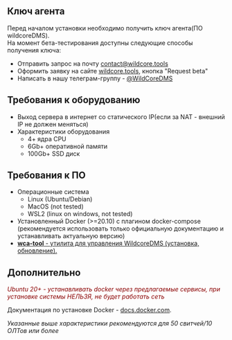 ## Ключ агента   
Перед началом установки необходимо получить ключ агента(ПО wildcoreDMS).   
На момент бета-тестирования доступны следующие способы получения ключа:     

* Отправить запрос на почту contact@wildcore.tools
* Оформить заявку на сайте [wildcore.tools](https://wildcore.tools), кнопка "Request beta"
* Написать в нашу телеграм-группу - [@WildCoreDMS](https://t.me/wildcore_dms_channel)   

## Требования к оборудованию
* Выход сервера в интернет со статического IP(если за NAT - внешний IP не должен меняться)
* Характеристики оборудования
    * 4+ ядра CPU
    * 6Gb+ оперативной памяти
    * 100Gb+ SSD диск

## Требования к ПО   
* Операционные система
    * Linux (Ubuntu/Debian)
    * MacOS (not tested)
    * WSL2 (linux on windows, not tested)
* Установленный Docker (>=20.10) с плагином docker-compose (рекомендуется использовать только официальную документацию и устанавливать актуальную версию)
* [**wca-tool** - утилита для управления WildcoreDMS (установка, обновление).](wca-tool/index.md)     


## Дополнительно
*<span style="color: darkred;">Ubuntu 20+ - устанавливать docker через предлагаемые сервисы, при установке системы НЕЛЬЗЯ, не будет работать сеть</span>*    
    
Документация по установке Docker - [docs.docker.com](https://docs.docker.com/engine/install/).        

*Указанные выше характеристики рекомендуются для 50 свитчей/10 ОЛТов или более*    
   
